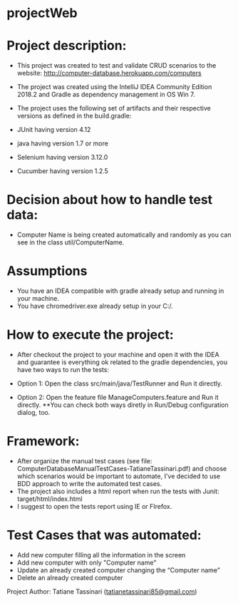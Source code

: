 # projectWeb

# Project description: 
* This project was created to test and validate CRUD scenarios to the website: http://computer-database.herokuapp.com/computers

* The project was created using the IntelliJ IDEA Community Edition 2018.2 and Gradle as dependency management in OS Win 7.
* The project uses the following set of artifacts and their respective versions as defined in the build.gradle: 
* JUnit having version 4.12
* java having version 1.7 or more
* Selenium having version 3.12.0
* Cucumber having version 1.2.5

# Decision about how to handle test data:
* Computer Name is being created automatically and randomly as you can see in the class util/ComputerName.

# Assumptions
* You have an IDEA compatible with gradle already setup and running in your machine.
* You have chromedriver.exe already setup in your C:/.

# How to execute the project:
* After checkout the project to your machine and open it with the IDEA and guarantee is everything ok related to the gradle dependencies, you have two ways to run the tests:
* Option 1: Open the class src/main/java/TestRunner and Run it directly.

* Option 2: Open the feature file ManageComputers.feature and Run it directly.
**You can check both ways diretly in Run/Debug configuration dialog, too.

# Framework:
* After organize the manual test cases (see file: ComputerDatabaseManualTestCases-TatianeTassinari.pdf) and choose which scenarios would be important to automate, I've decided to use BDD approach to write the automated test cases.
* The project also includes a html report when run the tests with Junit: target/html/index.html
* I suggest to open the tests report using IE or FIrefox.

# Test Cases that was automated: 
* Add new computer filling all the information in the screen
* Add new computer with only "Computer name"
* Update an already created computer changing the “Computer name”
* Delete an already created computer

Project Author: Tatiane Tassinari (tatianetassinari85@gmail.com)
